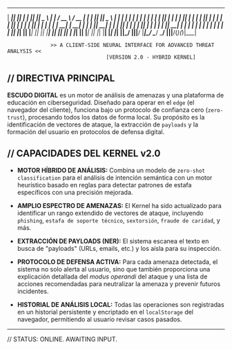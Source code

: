 ______  _____  _   _  _____  ____   _      ____    ____  _   _  _____  ____    _    _   _
 |  ____|| ____|| | | || ____||  _ \ | |    / __ \  / __ \| | | || ____||  _ \  | |  | | | |
 | |__   | |__  | | | || |__  | | | || |   | |  | || |  | | | | || |__  | | | |_| |  | | | |
 |  __|  | __|  | | | || __|  | | | || |   | |  | || |  | | | | || __|  | | | | | |  | | | |
 | |     | |____| |_| || |____| |_| || |____| |__| || |__| | |_| || |____| |_| |_| |__| |_|
 |_|     |______|\___/ |______||____/ |______|\____/  \____/ \___/ |______||____/(_)(_)|___|

                  >> A CLIENT-SIDE NEURAL INTERFACE FOR ADVANCED THREAT ANALYSIS <<
                                    [VERSION 2.0 - HYBRID KERNEL]


## // DIRECTIVA PRINCIPAL

**ESCUDO DIGITAL** es un motor de análisis de amenazas y una plataforma de educación en ciberseguridad. Diseñado para operar en el `edge` (el navegador del cliente), funciona bajo un protocolo de confianza cero (`zero-trust`), procesando todos los datos de forma local. Su propósito es la identificación de vectores de ataque, la extracción de `payloads` y la formación del usuario en protocolos de defensa digital.

## // CAPACIDADES DEL KERNEL v2.0

* **MOTOR HÍBRIDO DE ANÁLISIS:** Combina un modelo de `zero-shot classification` para el análisis de intención semántica con un motor heurístico basado en reglas para detectar patrones de estafa específicos con una precisión mejorada.

* **AMPLIO ESPECTRO DE AMENAZAS:** El Kernel ha sido actualizado para identificar un rango extendido de vectores de ataque, incluyendo `phishing`, `estafa de soporte técnico`, `sextorsión`, `fraude de caridad`, y más.

* **EXTRACCIÓN DE PAYLOADS (NER):** El sistema escanea el texto en busca de "payloads" (URLs, emails, etc.) y los aísla para su inspección.

* **PROTOCOLO DE DEFENSA ACTIVA:** Para cada amenaza detectada, el sistema no solo alerta al usuario, sino que también proporciona una explicación detallada del *modus operandi* del ataque y una lista de acciones recomendadas para neutralizar la amenaza y prevenir futuros incidentes.

* **HISTORIAL DE ANÁLISIS LOCAL:** Todas las operaciones son registradas en un historial persistente y encriptado en el `localStorage` del navegador, permitiendo al usuario revisar casos pasados.

---
// STATUS: ONLINE. AWAITING INPUT.

